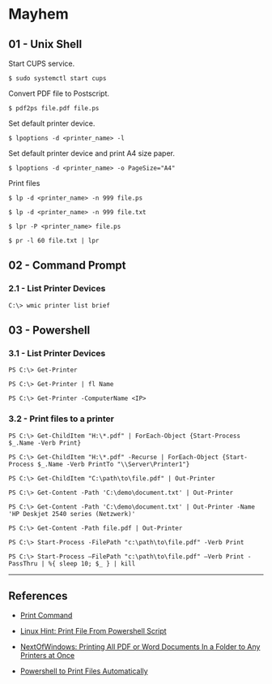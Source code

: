 # Mayhem

## 01 - Unix Shell

Start CUPS service.

```
$ sudo systemctl start cups
```

Convert PDF file to Postscript.

```
$ pdf2ps file.pdf file.ps
```

Set default printer device.

```
$ lpoptions -d <printer_name> -l
```

Set default printer device and print A4 size paper.

```
$ lpoptions -d <printer_name> -o PageSize="A4"
```

Print files

```
$ lp -d <printer_name> -n 999 file.ps

$ lp -d <printer_name> -n 999 file.txt

$ lpr -P <printer_name> file.ps

$ pr -l 60 file.txt | lpr
```

## 02 - Command Prompt

### 2.1 - List Printer Devices

```
C:\> wmic printer list brief
```

## 03 - Powershell

### 3.1 - List Printer Devices

```
PS C:\> Get-Printer

PS C:\> Get-Printer | fl Name

PS C:\> Get-Printer -ComputerName <IP>
```

### 3.2 - Print files to a printer

```
PS C:\> Get-ChildItem "H:\*.pdf" | ForEach-Object {Start-Process $_.Name -Verb Print}

PS C:\> Get-ChildItem "H:\*.pdf" -Recurse | ForEach-Object {Start-Process $_.Name -Verb PrintTo "\\Server\Printer1"}

PS C:\> Get-ChildItem "C:\path\to\file.pdf" | Out-Printer

PS C:\> Get-Content -Path 'C:\demo\document.txt' | Out-Printer

PS C:\> Get-Content -Path 'C:\demo\document.txt' | Out-Printer -Name 'HP Deskjet 2540 series (Netzwerk)'

PS C:\> Get-Content -Path file.pdf | Out-Printer

PS C:\> Start-Process -FilePath "c:\path\to\file.pdf" -Verb Print

PS C:\> Start-Process –FilePath "c:\path\to\file.pdf" –Verb Print -PassThru | %{ sleep 10; $_ } | kill
```

---
## References

- [Print Command](https://windowscmd.com/print-command/)

- [Linux Hint: Print File From Powershell Script](https://linuxhint.com/print-file-from-powershell-script/)

- [NextOfWindows: Printing All PDF or Word Documents In a Folder to Any Printers at Once](https://www.nextofwindows.com/printing-all-pdf-or-word-documents-in-a-folder-to-any-printers-at-once)

- [Powershell to Print Files Automatically](https://gregcaporale.wordpress.com/2012/01/18/powershell-to-print-files-automatically/)